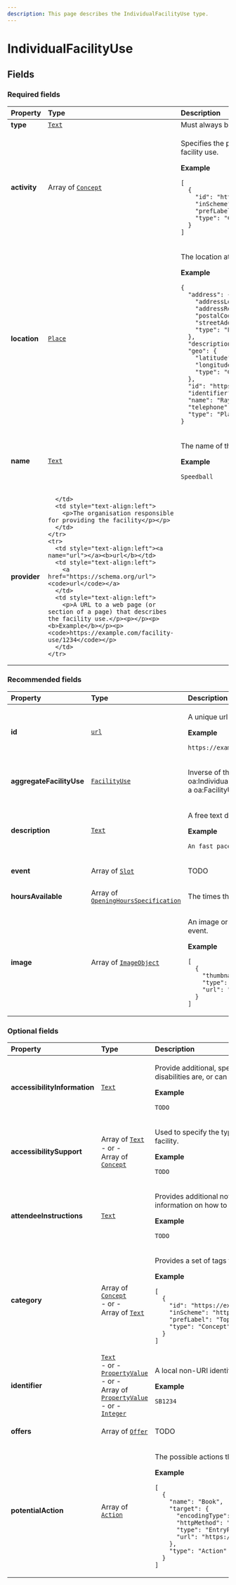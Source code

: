 ```yaml
---
description: This page describes the IndividualFacilityUse type.
---
```


# IndividualFacilityUse



## **Fields**

### **Required fields**
    
<table>
  <thead>
    <tr>
      <th style="text-align:left">Property</th>
      <th style="text-align:left">Type</th>
      <th style="text-align:left">Description</th>
    </tr>
  </thead>
  <tbody>
    <tr>
      <td style="text-align:left"><a name="type"></a><b>type</b></td>
      <td style="text-align:left">
        <a href="https://schema.org/Text"><code>Text</code></a>
      </td>
      <td style="text-align:left">
        Must always be present and set to <code>IndividualFacilityUse</code>
      </td>
    </tr>
    <tr>
      <td style="text-align:left"><a name="activity"></a><b>activity</b></td>
      <td style="text-align:left">
        Array of <a href="https://docs.openactive.io/data-model/types/concept"><code>Concept</code></a>
      </td>
      <td style="text-align:left">
        <p>Specifies the physical activity or activities that will take place during a facility use.</p><p></p><p><b>Example</b></p><p><code>[<br/>&nbsp;&nbsp;{<br/>&nbsp;&nbsp;&nbsp;&nbsp;&quot;id&quot;:&nbsp;&quot;https://example.com/reference/activities#Speedball&quot;,<br/>&nbsp;&nbsp;&nbsp;&nbsp;&quot;inScheme&quot;:&nbsp;&quot;https://example.com/reference/activities&quot;,<br/>&nbsp;&nbsp;&nbsp;&nbsp;&quot;prefLabel&quot;:&nbsp;&quot;Speedball&quot;,<br/>&nbsp;&nbsp;&nbsp;&nbsp;&quot;type&quot;:&nbsp;&quot;Concept&quot;<br/>&nbsp;&nbsp;}<br/>]</code></p>
      </td>
    </tr>
    <tr>
      <td style="text-align:left"><a name="location"></a><b>location</b></td>
      <td style="text-align:left">
        <a href="https://docs.openactive.io/data-model/types/place"><code>Place</code></a>
      </td>
      <td style="text-align:left">
        <p>The location at which the facility use will take place.</p><p></p><p><b>Example</b></p><p><code>{<br/>&nbsp;&nbsp;&quot;address&quot;:&nbsp;{<br/>&nbsp;&nbsp;&nbsp;&nbsp;&quot;addressLocality&quot;:&nbsp;&quot;New&nbsp;Malden&quot;,<br/>&nbsp;&nbsp;&nbsp;&nbsp;&quot;addressRegion&quot;:&nbsp;&quot;London&quot;,<br/>&nbsp;&nbsp;&nbsp;&nbsp;&quot;postalCode&quot;:&nbsp;&quot;NW5&nbsp;3DU&quot;,<br/>&nbsp;&nbsp;&nbsp;&nbsp;&quot;streetAddress&quot;:&nbsp;&quot;Raynes&nbsp;Park&nbsp;High&nbsp;School,&nbsp;46A&nbsp;West&nbsp;Barnes&nbsp;Lane&quot;,<br/>&nbsp;&nbsp;&nbsp;&nbsp;&quot;type&quot;:&nbsp;&quot;PostalAddress&quot;<br/>&nbsp;&nbsp;},<br/>&nbsp;&nbsp;&quot;description&quot;:&nbsp;&quot;Raynes&nbsp;Park&nbsp;High&nbsp;School&nbsp;in&nbsp;London&quot;,<br/>&nbsp;&nbsp;&quot;geo&quot;:&nbsp;{<br/>&nbsp;&nbsp;&nbsp;&nbsp;&quot;latitude&quot;:&nbsp;51.4034423828125,<br/>&nbsp;&nbsp;&nbsp;&nbsp;&quot;longitude&quot;:&nbsp;-0.2369088977575302,<br/>&nbsp;&nbsp;&nbsp;&nbsp;&quot;type&quot;:&nbsp;&quot;GeoCoordinates&quot;<br/>&nbsp;&nbsp;},<br/>&nbsp;&nbsp;&quot;id&quot;:&nbsp;&quot;https://example.com/locations/1234ABCD&quot;,<br/>&nbsp;&nbsp;&quot;identifier&quot;:&nbsp;&quot;1234ABCD&quot;,<br/>&nbsp;&nbsp;&quot;name&quot;:&nbsp;&quot;Raynes&nbsp;Park&nbsp;High&nbsp;School&quot;,<br/>&nbsp;&nbsp;&quot;telephone&quot;:&nbsp;&quot;01253&nbsp;473934&quot;,<br/>&nbsp;&nbsp;&quot;type&quot;:&nbsp;&quot;Place&quot;<br/>}</code></p>
      </td>
    </tr>
    <tr>
      <td style="text-align:left"><a name="name"></a><b>name</b></td>
      <td style="text-align:left">
        <a href="https://schema.org/Text"><code>Text</code></a>
      </td>
      <td style="text-align:left">
        <p>The name of the facility use</p><p></p><p><b>Example</b></p><p><code>Speedball</code></p>
      </td>
    </tr>
    <tr>
      <td style="text-align:left"><a name="provider"></a><b>provider</b></td>
      <td style="text-align:left">
        
      </td>
      <td style="text-align:left">
        <p>The organisation responsible for providing the facility</p></p>
      </td>
    </tr>
    <tr>
      <td style="text-align:left"><a name="url"></a><b>url</b></td>
      <td style="text-align:left">
        <a href="https://schema.org/url"><code>url</code></a>
      </td>
      <td style="text-align:left">
        <p>A URL to a web page (or section of a page) that describes the facility use.</p><p></p><p><b>Example</b></p><p><code>https://example.com/facility-use/1234</code></p>
      </td>
    </tr>
  </tbody>
</table>


### **Recommended fields**
    
<table>
  <thead>
    <tr>
      <th style="text-align:left">Property</th>
      <th style="text-align:left">Type</th>
      <th style="text-align:left">Description</th>
    </tr>
  </thead>
  <tbody>
    <tr>
      <td style="text-align:left"><a name="id"></a><b>id</b></td>
      <td style="text-align:left">
        <a href="https://schema.org/url"><code>url</code></a>
      </td>
      <td style="text-align:left">
        <p>A unique url based identifier for the record</p><p></p><p><b>Example</b></p><p><code>https://example.com/individfacilityUse/1234</code></p>
      </td>
    </tr>
    <tr>
      <td style="text-align:left"><a name="aggregateFacilityUse"></a><b>aggregateFacilityUse</b></td>
      <td style="text-align:left">
        <a href="https://docs.openactive.io/data-model/types/facilityuse"><code>FacilityUse</code></a>
      </td>
      <td style="text-align:left">
        <p>Inverse of the oa:individualFacilityUse property. Related an oa:IndividualFacilityUse (e.g. an opportunity to play tennis on a specific court) to a oa:FacilityUse (e.g. an opportunity to play tennis at a specific location).</p></p>
      </td>
    </tr>
    <tr>
      <td style="text-align:left"><a name="description"></a><b>description</b></td>
      <td style="text-align:left">
        <a href="https://schema.org/Text"><code>Text</code></a>
      </td>
      <td style="text-align:left">
        <p>A free text description of the facility use</p><p></p><p><b>Example</b></p><p><code>An fast paced game that incorporates netball, handball and football.</code></p>
      </td>
    </tr>
    <tr>
      <td style="text-align:left"><a name="event"></a><b>event</b></td>
      <td style="text-align:left">
        Array of <a href="https://docs.openactive.io/data-model/types/slot"><code>Slot</code></a>
      </td>
      <td style="text-align:left">
        <p>TODO</p></p>
      </td>
    </tr>
    <tr>
      <td style="text-align:left"><a name="hoursAvailable"></a><b>hoursAvailable</b></td>
      <td style="text-align:left">
        Array of <a href="https://docs.openactive.io/data-model/types/openinghoursspecification"><code>OpeningHoursSpecification</code></a>
      </td>
      <td style="text-align:left">
        <p>The times the facility use is available</p></p>
      </td>
    </tr>
    <tr>
      <td style="text-align:left"><a name="image"></a><b>image</b></td>
      <td style="text-align:left">
        Array of <a href="https://docs.openactive.io/data-model/types/imageobject"><code>ImageObject</code></a>
      </td>
      <td style="text-align:left">
        <p>An image or photo that depicts the facility use, e.g. a photo taken at a previous event.</p><p></p><p><b>Example</b></p><p><code>[<br/>&nbsp;&nbsp;{<br/>&nbsp;&nbsp;&nbsp;&nbsp;&quot;thumbnail&quot;:&nbsp;&quot;http://example.com/static/image/speedball_thumbnail.jpg&quot;,<br/>&nbsp;&nbsp;&nbsp;&nbsp;&quot;type&quot;:&nbsp;&quot;ImageObject&quot;,<br/>&nbsp;&nbsp;&nbsp;&nbsp;&quot;url&quot;:&nbsp;&quot;http://example.com/static/image/speedball_large.jpg&quot;<br/>&nbsp;&nbsp;}<br/>]</code></p>
      </td>
    </tr>
  </tbody>
</table>


### **Optional fields**
    
<table>
  <thead>
    <tr>
      <th style="text-align:left">Property</th>
      <th style="text-align:left">Type</th>
      <th style="text-align:left">Description</th>
    </tr>
  </thead>
  <tbody>
    <tr>
      <td style="text-align:left"><a name="accessibilityInformation"></a><b>accessibilityInformation</b></td>
      <td style="text-align:left">
        <a href="https://schema.org/Text"><code>Text</code></a>
      </td>
      <td style="text-align:left">
        <p>Provide additional, specific documentation for participants about how disabilities are, or can be supported at the facility.</p><p></p><p><b>Example</b></p><p><code>TODO</code></p>
      </td>
    </tr>
    <tr>
      <td style="text-align:left"><a name="accessibilitySupport"></a><b>accessibilitySupport</b></td>
      <td style="text-align:left">
        Array of <a href="https://schema.org/Text"><code>Text</code></a><br/> - or - <br/>Array of <a href="https://docs.openactive.io/data-model/types/concept"><code>Concept</code></a>
      </td>
      <td style="text-align:left">
        <p>Used to specify the types of disabilities or impairments that are supported at a facility.</p><p></p><p><b>Example</b></p><p><code>TODO</code></p>
      </td>
    </tr>
    <tr>
      <td style="text-align:left"><a name="attendeeInstructions"></a><b>attendeeInstructions</b></td>
      <td style="text-align:left">
        <a href="https://schema.org/Text"><code>Text</code></a>
      </td>
      <td style="text-align:left">
        <p>Provides additional notes and instructions for users of a facility. E.g. more information on how to find it, what to bring, etc.</p><p></p><p><b>Example</b></p><p><code>TODO</code></p>
      </td>
    </tr>
    <tr>
      <td style="text-align:left"><a name="category"></a><b>category</b></td>
      <td style="text-align:left">
        Array of <a href="https://docs.openactive.io/data-model/types/concept"><code>Concept</code></a><br/> - or - <br/>Array of <a href="https://schema.org/Text"><code>Text</code></a>
      </td>
      <td style="text-align:left">
        <p>Provides a set of tags that help categorise and describe a facility.</p><p></p><p><b>Example</b></p><p><code>[<br/>&nbsp;&nbsp;{<br/>&nbsp;&nbsp;&nbsp;&nbsp;&quot;id&quot;:&nbsp;&quot;https://example.com/reference/categories#Top%20Club%20Level&quot;,<br/>&nbsp;&nbsp;&nbsp;&nbsp;&quot;inScheme&quot;:&nbsp;&quot;https://example.com/reference/categories&quot;,<br/>&nbsp;&nbsp;&nbsp;&nbsp;&quot;prefLabel&quot;:&nbsp;&quot;Top&nbsp;Club&nbsp;Level&quot;,<br/>&nbsp;&nbsp;&nbsp;&nbsp;&quot;type&quot;:&nbsp;&quot;Concept&quot;<br/>&nbsp;&nbsp;}<br/>]</code></p>
      </td>
    </tr>
    <tr>
      <td style="text-align:left"><a name="identifier"></a><b>identifier</b></td>
      <td style="text-align:left">
        <a href="https://schema.org/Text"><code>Text</code></a><br/> - or - <br/><a href="https://docs.openactive.io/data-model/types/propertyvalue"><code>PropertyValue</code></a><br/> - or - <br/>Array of <a href="https://docs.openactive.io/data-model/types/propertyvalue"><code>PropertyValue</code></a><br/> - or - <br/><a href="https://schema.org/Integer"><code>Integer</code></a>
      </td>
      <td style="text-align:left">
        <p>A local non-URI identifier for the resource</p><p></p><p><b>Example</b></p><p><code>SB1234</code></p>
      </td>
    </tr>
    <tr>
      <td style="text-align:left"><a name="offers"></a><b>offers</b></td>
      <td style="text-align:left">
        Array of <a href="https://docs.openactive.io/data-model/types/offer"><code>Offer</code></a>
      </td>
      <td style="text-align:left">
        <p>TODO</p></p>
      </td>
    </tr>
    <tr>
      <td style="text-align:left"><a name="potentialAction"></a><b>potentialAction</b></td>
      <td style="text-align:left">
        Array of <a href="https://docs.openactive.io/data-model/types/action"><code>Action</code></a>
      </td>
      <td style="text-align:left">
        <p>The possible actions that a user may make. e.g. Book.</p><p></p><p><b>Example</b></p><p><code>[<br/>&nbsp;&nbsp;{<br/>&nbsp;&nbsp;&nbsp;&nbsp;&quot;name&quot;:&nbsp;&quot;Book&quot;,<br/>&nbsp;&nbsp;&nbsp;&nbsp;&quot;target&quot;:&nbsp;{<br/>&nbsp;&nbsp;&nbsp;&nbsp;&nbsp;&nbsp;&quot;encodingType&quot;:&nbsp;&quot;application/vnd.openactive.v1.0+json&quot;,<br/>&nbsp;&nbsp;&nbsp;&nbsp;&nbsp;&nbsp;&quot;httpMethod&quot;:&nbsp;&quot;POST&quot;,<br/>&nbsp;&nbsp;&nbsp;&nbsp;&nbsp;&nbsp;&quot;type&quot;:&nbsp;&quot;EntryPoint&quot;,<br/>&nbsp;&nbsp;&nbsp;&nbsp;&nbsp;&nbsp;&quot;url&quot;:&nbsp;&quot;https://example.com/orders&quot;<br/>&nbsp;&nbsp;&nbsp;&nbsp;},<br/>&nbsp;&nbsp;&nbsp;&nbsp;&quot;type&quot;:&nbsp;&quot;Action&quot;<br/>&nbsp;&nbsp;}<br/>]</code></p>
      </td>
    </tr>
  </tbody>
</table>


